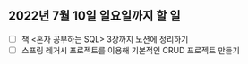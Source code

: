 ## 2022년 7월 10일 일요일까지 할 일
- [ ] 책 <혼자 공부하는 SQL> 3장까지 노션에 정리하기
- [ ] 스프링 레거시 프로젝트를 이용해 기본적인 CRUD 프로젝트 만들기
